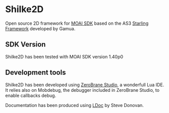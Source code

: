Shilke2D
========

Open source 2D framework for [MOAI SDK](http://getmoai.com) based on the AS3 [Starling Framework](http://gamua.com/starling/) developed by Gamua.

## SDK Version

Shilke2D has been tested with MOAI SDK version 1.40p0

## Development tools

Shilke2D has been developed using [ZeroBrane Studio](http://studio.zerobrane.com/), a wonderfull Lua IDE. It relies also on Mobdebug, 
the debugger included in ZeroBrane Studio, to enable callbacks debug.

Documentation has been produced using [LDoc](https://github.com/stevedonovan/LDoc) by Steve Donovan.
